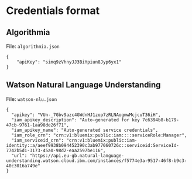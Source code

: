# Credentials format

## Algorithmia

File: `algorithmia.json`

```
{
    "apiKey": "simq9zVhnyJJ3BiYpiun8Jyp6yx1"
}
```

## Watson Natural Language Understanding

File: `watson-nlu.json`

```
{
  "apikey": "VUn-_7Gbv9azc4GWdnHJ1zop7zRLNAogmwMcjcuT36iH",
  "iam_apikey_description": "Auto-generated for key 7c6394b8-b179-47cb-9761-1aa98de26f71",
  "iam_apikey_name": "Auto-generated service credentials",
  "iam_role_crn": "crn:v1:bluemix:public:iam::::serviceRole:Manager",
  "iam_serviceid_crn": "crn:v1:bluemix:public:iam-identity::a/aeef9938b094452390c3ab977060726c::serviceid:ServiceId-7742b5d1-3173-45a0-98d2-eaa2597be116",
  "url": "https://api.eu-gb.natural-language-understanding.watson.cloud.ibm.com/instances/f5774e3a-9517-46f8-b9c3-40c3016a749e"
}
```
